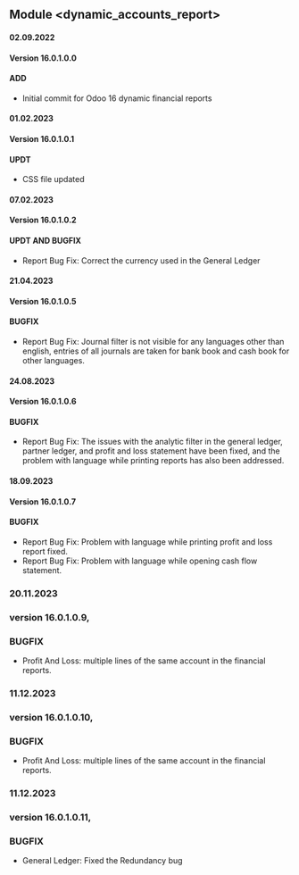 ## Module <dynamic_accounts_report>

#### 02.09.2022
#### Version 16.0.1.0.0
#### ADD
- Initial commit for Odoo 16 dynamic financial reports

#### 01.02.2023
#### Version 16.0.1.0.1
#### UPDT
- CSS file updated

#### 07.02.2023
#### Version 16.0.1.0.2
#### UPDT AND BUGFIX
- Report Bug Fix: Correct the currency used in the General Ledger

#### 21.04.2023
#### Version 16.0.1.0.5
#### BUGFIX
- Report Bug Fix: Journal filter is not visible for any languages other than english, entries of all journals are taken for bank book and cash book for other languages.

#### 24.08.2023
#### Version 16.0.1.0.6
#### BUGFIX
- Report Bug Fix: The issues with the analytic filter in the general ledger, partner ledger, and profit and loss statement have been fixed, and the problem with language while printing reports has also been addressed.

#### 18.09.2023
#### Version 16.0.1.0.7
#### BUGFIX
- Report Bug Fix: Problem with language while printing profit and loss report fixed.
- Report Bug Fix: Problem with language while opening cash flow statement.

### 20.11.2023
### version 16.0.1.0.9,
### BUGFIX
- Profit And Loss:  multiple lines of the same account in the financial reports.

### 11.12.2023
### version 16.0.1.0.10,
### BUGFIX
- Profit And Loss:  multiple lines of the same account in the financial reports.

### 11.12.2023
### version 16.0.1.0.11,
### BUGFIX
- General Ledger: Fixed the Redundancy bug 
